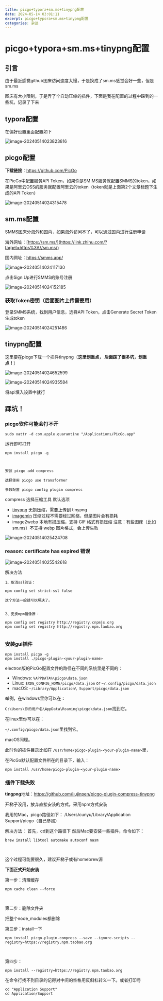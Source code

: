 ```yaml
---
title: picgo+typora+sm.ms+tinypng配置
date: 2024-05-14 03:01:11
excerpt: picgo+typora+sm.ms+tinypng配置
categories: 杂谈
---
```




# picgo+typora+sm.ms+tinypng配置



## 引言

由于最近感觉github图床访问速度太慢，于是换成了sm.ms感觉会好一些，但是sm.ms

图床有大小限制，于是弄了个自动压缩的插件，下面是我在配置的过程中踩到的一些坑，记录了下来



## typora配置

在偏好设置里面配置如下

![image-20240514023823816](https://s2.loli.net/2024/05/14/Uigbjv9mdVNo4Yh.png)



## picgo配置

**下载链接**：https://github.com/PicGo

在PicGo中配置服务API Token，如果你是SM.MS服务就配置SMMS的token，如果是阿里云OSS的服务就配置阿里云的token（token就是上面第2个文章标题下生成的API Token）

![image-20240514024315478](https://s2.loli.net/2024/05/14/5yatfZgPALFED9l.png)

## sm.ms配置

SMMS图床分海外和国内，如果海外访问不了，可以通过国内进行注册申请

海外网址：[https://sm.ms/](https://link.zhihu.com/?target=https%3A//sm.ms/)

国内网址：https://smms.app/

![image-20240514024117130](https://s2.loli.net/2024/05/14/2QVkd9sMtrFAWEo.png)







点击Sign Up进行SMMS的账号注册

![image-20240514024152185](https://s2.loli.net/2024/05/14/GZwVQWNhRPa8Eez.png)





### 获取Token密钥（后面图片上传需要用）

登录SMMS系统，找到用户信息，选择API Token，点击Generate Secret Token生成token

![image-20240514024251486](https://s2.loli.net/2024/05/14/1ZeRoa87Ebw6Fsp.png)



## tinypng配置

这里要在picgo下载一个插件tinypng（**这里划重点， 后面踩了很多坑，划重点！**）

![image-20240514024652599](https://s2.loli.net/2024/05/14/QXx4HTqvRYDPigZ.png)

![image-20240514024935584](https://s2.loli.net/2024/05/14/vnDqBOGEuwkRiPJ.png)



将api填入设置中就行





## 踩坑！

### 

### picgo软件可能会打不开

```
sudo xattr -d com.apple.quarantine "/Applications/PicGo.app"
```

运行即可打开



```
npm install picgo -g
```

```


安装 picgo add compress

选择使用 picgo use transformer

参数配置 picgo config plugin compress
```

compress 选择压缩工具 默认选项

- [tinypng](https://tinypng.com/) 无损压缩，需要上传到 tinypng
- [imagemin](https://github.com/imagemin/imagemin) 压缩过程不需要经过网络，但是图片会有损耗
- image2webp 本地有损压缩，支持 GIF 格式有损压缩 注意：有些图床（比如 sm.ms）不支持 webp 图片格式，会上传失败

![image-20240514025424708](https://s2.loli.net/2024/05/14/38yNpR7JSKgYd46.png)



### **reason: certificate has expired 错误**

![image-20240514025542618](https://s2.loli.net/2024/05/14/1N6hdDuxUIzA8ik.png)



解决方法

```
1、取消ssl验证：
 
npm config set strict-ssl false
 
这个方法一般就可以解决了。
 
 
2、更换npm镜像源：
 
npm config set registry http://registry.cnpmjs.org
npm config set registry http://registry.npm.taobao.org
 
```





### 安装gui插件

```
npm install picgo -g
npm install ./picgo-plugin-<your-plugin-name>
```

electron版的PicGo配置文件的路径在不同的系统里是不同的：

- Windows: `%APPDATA%\picgo\data.json`
- Linux: `$XDG_CONFIG_HOME/picgo/data.json` or `~/.config/picgo/data.json`
- macOS: `~/Library/Application\ Support/picgo/data.json`

举例，在windows里你可以在：

`C:\Users\你的用户名\AppData\Roaming\picgo\data.json`找到它。

在linux里你可以在：

`~/.config/picgo/data.json`里找到它。

macOS同理。

此时你的插件目录比如在 `/usr/home/picgo-plugin-<your-plugin-name>`里，

在PicGo默认配置文件所在的目录下，输入：

```
npm install /usr/home/picgo-plugin-<your-plugin-name>
```



### 插件下载失败



**tingpng**地址：https://github.com/liujinpen/picgo-plugin-compress-tinypng



开梯子没用，放弃直接安装的方式，采用npm方式安装

我用的Mac，picgo路径如下： /Users/cunyu/Library/Application Support/picgo（自己参照）

解决方法： 首先，cd到这个路径下 然后Mac要安装一些插件，命令如下：

```
brew install libtool automake autoconf nasm
```

​    

这个过程可能要很久，建议开梯子或有homebrew源

**下面正式开始安装**

第一步：清理缓存

```
npm cache clean --force
```

​    

第二步：删除文件夹

把整个node_modules都删除

第三步：install一下

```
npm install picgo-plugin-compress --save --ignore-scripts --registry=https://registry.npm.taobao.org
```

​      

第四步：

```
npm install --registry=https://registry.npm.taobao.org
```





在命令行找不到目录的记得对中间的空格用反斜杠转义一下。或者打印号

```
cd "Application Support"
cd Application/Support
```

